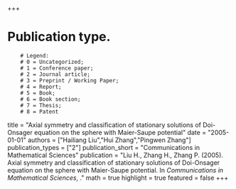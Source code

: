 +++
# Publication type.
        # Legend: 
        # 0 = Uncategorized; 
        # 1 = Conference paper; 
        # 2 = Journal article;
        # 3 = Preprint / Working Paper; 
        # 4 = Report; 
        # 5 = Book; 
        # 6 = Book section;
        # 7 = Thesis; 
        # 8 = Patent
title = "Axial symmetry and classification of stationary solutions of Doi-Onsager equation on the sphere with Maier-Saupe potential"
date = "2005-01-01"
authors = ["Hailiang Liu","Hui Zhang","Pingwen Zhang"]
publication_types = ["2"]
publication_short = "Communications in Mathematical Sciences"
publication = "Liu H., Zhang H., Zhang P. (2005). Axial symmetry and classification of stationary solutions of Doi-Onsager equation on the sphere with Maier-Saupe potential. In _Communications in Mathematical Sciences_, ."
math = true
highlight = true
featured = false
+++